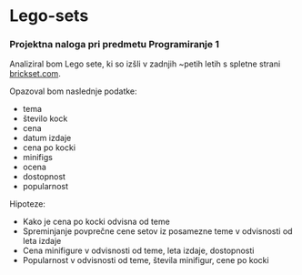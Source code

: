# Lego-sets

### Projektna naloga pri predmetu Programiranje 1

Analiziral bom Lego sete, ki so izšli v zadnjih ~petih letih s spletne strani [brickset.com](https://brickset.com/sets).

Opazoval bom naslednje podatke:

* tema
* število kock
* cena
* datum izdaje
* cena po kocki
* minifigs
* ocena
* dostopnost
* popularnost

Hipoteze:
* Kako je cena po kocki odvisna od teme
* Spreminjanje povprečne cene setov iz posamezne teme v odvisnosti od leta izdaje
* Cena minifigure v odvisnosti od teme, leta izdaje, dostopnosti
* Popularnost v odvisnosti od teme, števila minifigur, cene po kocki
